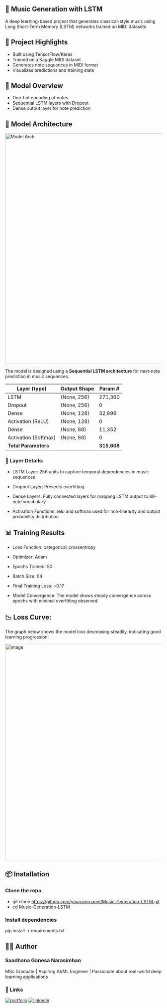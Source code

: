 ## 🎼 Music Generation with LSTM

A deep learning-based project that generates classical-style music using Long Short-Term Memory (LSTM) networks trained on MIDI datasets.

## 📂 Project Highlights
- Built using TensorFlow/Keras
- Trained on a Kaggle MIDI dataset
- Generates note sequences in MIDI format
- Visualizes predictions and training stats

## 🧠 Model Overview
- One-hot encoding of notes
- Sequential LSTM layers with Dropout
- Dense output layer for note prediction

## 🚀 Model Architecture

<img width="2140" height="740" alt="Model Arch" src="https://github.com/user-attachments/assets/6e396099-9696-43c4-a070-71a387269e23" />

The model is designed using a **Sequential LSTM architecture** for next-note prediction in music sequences.

| Layer (type)        | Output Shape | Param # |
|---------------------|--------------|---------|
| LSTM                | (None, 256)  | 271,360 |
| Dropout             | (None, 256)  | 0       |
| Dense               | (None, 128)  | 32,896  |
| Activation (ReLU)   | (None, 128)  | 0       |
| Dense               | (None, 88)   | 11,352  |
| Activation (Softmax)| (None, 88)   | 0       |
| **Total Parameters**|              | **315,608** |

### 📌 Layer Details:
- LSTM Layer: 256 units to capture temporal dependencies in music sequences

- Dropout Layer: Prevents overfitting

- Dense Layers: Fully connected layers for mapping LSTM output to 88-note vocabulary

- Activation Functions: relu and softmax used for non-linearity and output probability distribution

## 📊 Training Results
- Loss Function: categorical_crossentropy

- Optimizer: Adam

- Epochs Trained: 50

- Batch Size: 64

- Final Training Loss: ~0.17

- Model Convergence: The model shows steady convergence across epochs with minimal overfitting observed.

## 📉 Loss Curve:
The graph below shows the model loss decreasing steadily, indicating good learning progression:

<img width="963" height="694" alt="image" src="https://github.com/user-attachments/assets/5a1c2be2-01db-4505-a8eb-13a9edf657fa" />

## 📦 Installation

### Clone the repo
- git clone https://github.com/yourusername/Music-Generation-LSTM.git
- cd Music-Generation-LSTM

### Install dependencies
pip install -r requirements.txt

## 🧑‍💻 Author
### Saadhana Ganesa Narasimhan
MSc Graduate | Aspiring AI/ML Engineer | Passionate about real-world deep learning applications

### 🔗 Links
[![portfolio](https://img.shields.io/badge/my_portfolio-000?style=for-the-badge&logo=ko-fi&logoColor=white)](https://saadhanag13.github.io/MyResume/)
[![linkedin](https://img.shields.io/badge/linkedin-0A66C2?style=for-the-badge&logo=linkedin&logoColor=white)](https://www.linkedin.com/in/saadhana-ganesh-45a50a18b/)



